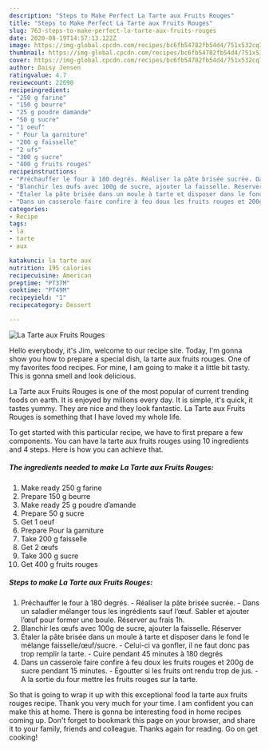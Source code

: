 ```yaml
---
description: "Steps to Make Perfect La Tarte aux Fruits Rouges"
title: "Steps to Make Perfect La Tarte aux Fruits Rouges"
slug: 763-steps-to-make-perfect-la-tarte-aux-fruits-rouges
date: 2020-08-19T14:57:13.122Z
image: https://img-global.cpcdn.com/recipes/bc6fb54782fb54d4/751x532cq70/la-tarte-aux-fruits-rouges-photo-principale-de-la-recette.jpg
thumbnail: https://img-global.cpcdn.com/recipes/bc6fb54782fb54d4/751x532cq70/la-tarte-aux-fruits-rouges-photo-principale-de-la-recette.jpg
cover: https://img-global.cpcdn.com/recipes/bc6fb54782fb54d4/751x532cq70/la-tarte-aux-fruits-rouges-photo-principale-de-la-recette.jpg
author: Daisy Jensen
ratingvalue: 4.7
reviewcount: 22698
recipeingredient:
- "250 g farine"
- "150 g beurre"
- "25 g poudre damande"
- "50 g sucre"
- "1 oeuf"
- " Pour la garniture"
- "200 g faisselle"
- "2 ufs"
- "300 g sucre"
- "400 g fruits rouges"
recipeinstructions:
- "Préchauffer le four à 180 degrés. Réaliser la pâte brisée sucrée. Dans un saladier mélanger tous les ingrédients sauf l’œuf. Sabler et ajouter l’œuf pour former une boule. Réserver au frais 1h."
- "Blanchir les œufs avec 100g de sucre, ajouter la faisselle. Réserver"
- "Étaler la pâte brisée dans un moule à tarte et disposer dans le fond le mélange faisselle/œuf/sucre. Celui-ci va gonfler, il ne faut donc pas trop remplir la tarte. Cuire pendant 45 minutes à 180 degrés"
- "Dans un casserole faire confire à feu doux les fruits rouges et 200g de sucre pendant 15 minutes. Égoutter si les fruits ont rendu trop de jus. A la sortie du four mettre les fruits rouges sur la tarte."
categories:
- Recipe
tags:
- la
- tarte
- aux

katakunci: la tarte aux 
nutrition: 195 calories
recipecuisine: American
preptime: "PT37M"
cooktime: "PT49M"
recipeyield: "1"
recipecategory: Dessert

---
```



![La Tarte aux Fruits Rouges](https://img-global.cpcdn.com/recipes/bc6fb54782fb54d4/751x532cq70/la-tarte-aux-fruits-rouges-photo-principale-de-la-recette.jpg)

Hello everybody, it's Jim, welcome to our recipe site. Today, I'm gonna show you how to prepare a special dish, la tarte aux fruits rouges. One of my favorites food recipes. For mine, I am going to make it a little bit tasty. This is gonna smell and look delicious.

La Tarte aux Fruits Rouges is one of the most popular of current trending foods on earth. It is enjoyed by millions every day. It is simple, it's quick, it tastes yummy. They are nice and they look fantastic. La Tarte aux Fruits Rouges is something that I have loved my whole life.




To get started with this particular recipe, we have to first prepare a few components. You can have la tarte aux fruits rouges using 10 ingredients and 4 steps. Here is how you can achieve that.

<!--inarticleads1-->

##### The ingredients needed to make La Tarte aux Fruits Rouges:

1. Make ready 250 g farine
1. Prepare 150 g beurre
1. Make ready 25 g poudre d’amande
1. Prepare 50 g sucre
1. Get 1 oeuf
1. Prepare  Pour la garniture
1. Take 200 g faisselle
1. Get 2 œufs
1. Take 300 g sucre
1. Get 400 g fruits rouges




<!--inarticleads2-->

##### Steps to make La Tarte aux Fruits Rouges:

1. Préchauffer le four à 180 degrés. - Réaliser la pâte brisée sucrée. - Dans un saladier mélanger tous les ingrédients sauf l’œuf. Sabler et ajouter l’œuf pour former une boule. Réserver au frais 1h.
1. Blanchir les œufs avec 100g de sucre, ajouter la faisselle. Réserver
1. Étaler la pâte brisée dans un moule à tarte et disposer dans le fond le mélange faisselle/œuf/sucre. - Celui-ci va gonfler, il ne faut donc pas trop remplir la tarte. - Cuire pendant 45 minutes à 180 degrés
1. Dans un casserole faire confire à feu doux les fruits rouges et 200g de sucre pendant 15 minutes. - Égoutter si les fruits ont rendu trop de jus. - A la sortie du four mettre les fruits rouges sur la tarte.




So that is going to wrap it up with this exceptional food la tarte aux fruits rouges recipe. Thank you very much for your time. I am confident you can make this at home. There is gonna be interesting food in home recipes coming up. Don't forget to bookmark this page on your browser, and share it to your family, friends and colleague. Thanks again for reading. Go on get cooking!
